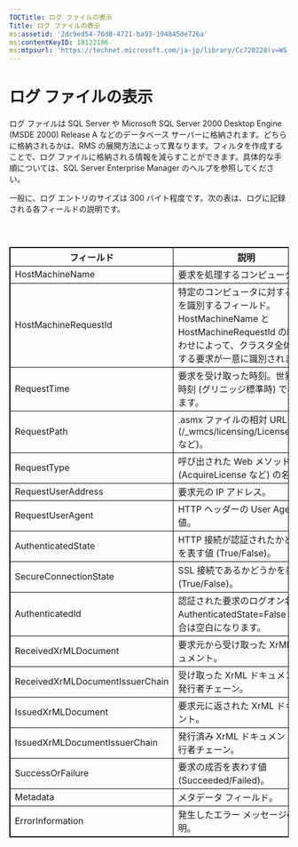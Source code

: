 ```yaml
---
TOCTitle: ログ ファイルの表示
Title: ログ ファイルの表示
ms:assetid: '2dc9ed54-76d8-4721-ba93-194845de726a'
ms:contentKeyID: 18122106
ms:mtpsurl: 'https://technet.microsoft.com/ja-jp/library/Cc720228(v=WS.10)'
---
```


ログ ファイルの表示
===================

ログ ファイルは SQL Server や Microsoft SQL Server 2000 Desktop Engine (MSDE 2000) Release A などのデータベース サーバーに格納されます。どちらに格納されるかは、RMS の展開方法によって異なります。フィルタを作成することで、ログ ファイルに格納される情報を減らすことができます。具体的な手順については、SQL Server Enterprise Manager のヘルプを参照してください。

一般に、ログ エントリのサイズは 300 バイト程度です。次の表は、ログに記録される各フィールドの説明です。

###  

 
<table style="border:1px solid black;">
<colgroup>
<col width="50%" />
<col width="50%" />
</colgroup>
<thead>
<tr class="header">
<th style="border:1px solid black;" >フィールド</th>
<th style="border:1px solid black;" >説明</th>
</tr>
</thead>
<tbody>
<tr class="odd">
<td style="border:1px solid black;">HostMachineName</td>
<td style="border:1px solid black;">要求を処理するコンピュータ。</td>
</tr>
<tr class="even">
<td style="border:1px solid black;">HostMachineRequestId</td>
<td style="border:1px solid black;">特定のコンピュータに対する要求を識別するフィールド。HostMachineName と HostMachineRequestId の組み合わせによって、クラスタ全体に対する要求が一意に識別されます。</td>
</tr>
<tr class="odd">
<td style="border:1px solid black;">RequestTime</td>
<td style="border:1px solid black;">要求を受け取った時刻。世界協定時刻 (グリニッジ標準時) で表されます。</td>
</tr>
<tr class="even">
<td style="border:1px solid black;">RequestPath</td>
<td style="border:1px solid black;">.asmx ファイルの相対 URL (/_wmcs/licensing/License.asmx など)。</td>
</tr>
<tr class="odd">
<td style="border:1px solid black;">RequestType</td>
<td style="border:1px solid black;">呼び出された Web メソッド (AcquireLicense など) の名前。</td>
</tr>
<tr class="even">
<td style="border:1px solid black;">RequestUserAddress</td>
<td style="border:1px solid black;">要求元の IP アドレス。</td>
</tr>
<tr class="odd">
<td style="border:1px solid black;">RequestUserAgent</td>
<td style="border:1px solid black;">HTTP ヘッダーの User Agent 値。</td>
</tr>
<tr class="even">
<td style="border:1px solid black;">AuthenticatedState</td>
<td style="border:1px solid black;">HTTP 接続が認証されたかどうかを表す値 (True/False)。</td>
</tr>
<tr class="odd">
<td style="border:1px solid black;">SecureConnectionState</td>
<td style="border:1px solid black;">SSL 接続であるかどうかを表す値 (True/False)。</td>
</tr>
<tr class="even">
<td style="border:1px solid black;">AuthenticatedId</td>
<td style="border:1px solid black;">認証された要求のログオン名。AuthenticatedState=False の場合は空白になります。</td>
</tr>
<tr class="odd">
<td style="border:1px solid black;">ReceivedXrMLDocument</td>
<td style="border:1px solid black;">要求元から受け取った XrML ドキュメント。</td>
</tr>
<tr class="even">
<td style="border:1px solid black;">ReceivedXrMLDocumentIssuerChain</td>
<td style="border:1px solid black;">受け取った XrML ドキュメントの発行者チェーン。</td>
</tr>
<tr class="odd">
<td style="border:1px solid black;">IssuedXrMLDocument</td>
<td style="border:1px solid black;">要求元に返された XrML ドキュメント。</td>
</tr>
<tr class="even">
<td style="border:1px solid black;">IssuedXrMLDocumentIssuerChain</td>
<td style="border:1px solid black;">発行済み XrML ドキュメントの発行者チェーン。</td>
</tr>
<tr class="odd">
<td style="border:1px solid black;">SuccessOrFailure</td>
<td style="border:1px solid black;">要求の成否を表わす値 (Succeeded/Failed)。</td>
</tr>
<tr class="even">
<td style="border:1px solid black;">Metadata</td>
<td style="border:1px solid black;">メタデータ フィールド。</td>
</tr>
<tr class="odd">
<td style="border:1px solid black;">ErrorInformation</td>
<td style="border:1px solid black;">発生したエラー メッセージの説明。</td>
</tr>
</tbody>
</table>
